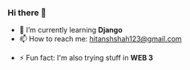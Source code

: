 ### Hi there 👋


<!-- **Hitansh-Shah/Hitansh-Shah** is a ✨ _special_ ✨ repository because its `README.md` (this file) appears on your GitHub profile. -->

<!-- Here are some ideas to get you started: -->

<!-- - 🔭 I’m currently working on ... -->

<!-- - 👯 I’m looking to collaborate on ... -->
<!-- - 🤔 I’m looking for help with ... -->
<!-- - 💬 Ask me about ... -->
- 🌱 I’m currently learning **Django**
- 📫 How to reach me: hitanshshah123@gmail.com
<!-- - 😄 Pronouns: ... -->
- ⚡ Fun fact: I'm also trying stuff in **WEB 3**

